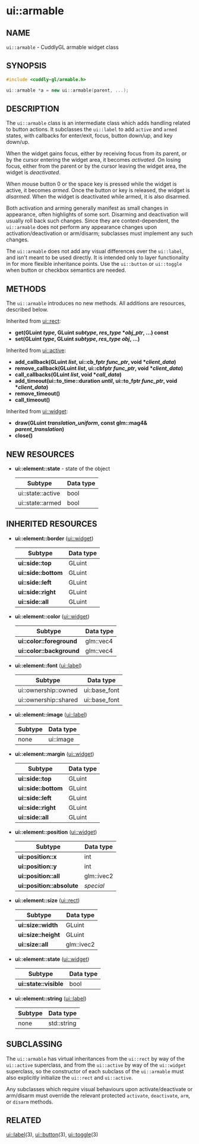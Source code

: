 ui::armable
===========

## NAME ##

`ui::armable` - CuddlyGL armable widget class

## SYNOPSIS ##

```cpp
#include <cuddly-gl/armable.h>

ui::armable *a = new ui::armable(parent, ...);
```

## DESCRIPTION ##

The `ui::armable` class is an intermediate class which adds handling
related to button actions.  It subclasses the `ui::label` to add
`active` and `armed` states, with callbacks for enter/exit, focus,
button down/up, and key down/up.

When the widget gains focus, either by receiving focus from its
parent, or by the cursor entering the widget area, it becomes
*activated*.  On losing focus, either from the parent or by the cursor
leaving the widget area, the widget is *deactivated*.

When mouse button 0 or the space key is pressed while the widget is
active, it becomes *armed*.  Once the button or key is released, the
widget is *disarmed*.  When the widget is deactivated while armed, it
is also disarmed.

Both activation and arming generally manifest as small changes in
appearance, often highlights of some sort.  Disarming and deactivation
will usually roll back such changes.  Since they are
context-dependent, the `ui::armable` does not perform any appearance
changes upon activation/deactivation or arm/disarm; subclasses must
implement any such changes.

The `ui::armable` does not add any visual differences over the
`ui::label`, and isn't meant to be used directly.  It is intended only
to layer functionality in for more flexible inheritance points.  Use
the `ui::button` or `ui::toggle` when button or checkbox semantics are
needed.

## METHODS ##

The `ui::armable` introduces no new methods.  All additions are
resources, described below.

Inherited from [ui::rect](ui-rect.md):

* **get(GLuint _type_, GLuint _subtype_, _res_type_ \*_obj_ptr_, ...) const**
* **set(GLuint _type_, GLuint _subtype_, _res_type_ _obj_, ...)**

Inherited from [ui::active](ui-active.md):

* **add_callback(GLuint _list_, ui::cb_fptr _func_ptr_, void \*_client_data_)**
* **remove_callback(GLuint _list_, ui::cbfptr _func_ptr_, void \*_client_data_)**
* **call_callbacks(GLuint _list_, void \*_call_data_)**
* **add_timeout(ui::to_time::duration _until_, ui::to_fptr _func_ptr_, void \*_client_data_)**
* **remove_timeout()**
* **call_timeout()**

Inherited from [ui::widget](ui-widget.md):

* **draw(GLuint _translation_uniform_, const glm::mag4& _parent_translation_)**
* **close()**

## NEW RESOURCES ##

* **ui::element::state** - state of the object

  | Subtype           | Data type |
  | ----------------- | --------- |
  | ui::state::active | bool      |
  | ui::state::armed  | bool      |

## INHERITED RESOURCES ##

* **ui::element::border** ([ui::widget](ui-widget.md))

  | Subtype              | Data type |
  | -------------------- | --------- |
  | **ui::side::top**    | GLuint    |
  | **ui::side::bottom** | GLuint    |
  | **ui::side::left**   | GLuint    |
  | **ui::side::right**  | GLuint    |
  | **ui::side::all**    | GLuint    |

* **ui::element::color** ([ui::widget](ui-widget.md))

  | Subtype                   | Data type |
  | ------------------------- | --------- |
  | **ui::color::foreground** | glm::vec4 |
  | **ui::color::background** | glm::vec4 |

* **ui::element::font** ([ui::label](ui-label.md))

  | Subtype               | Data type     |
  | --------------------- | ------------- |
  | ui::ownership::owned  | ui::base_font |
  | ui::ownership::shared | ui::base_font |

* **ui::element::image** ([ui::label](ui-label.md))

  | Subtype | Data type |
  | ------- | --------- |
  | none    | ui::image |

* **ui::element::margin** ([ui::widget](ui-widget.md))

  | Subtype              | Data type |
  | -------------------- | --------- |
  | **ui::side::top**    | GLuint    |
  | **ui::side::bottom** | GLuint    |
  | **ui::side::left**   | GLuint    |
  | **ui::side::right**  | GLuint    |
  | **ui::side::all**    | GLuint    |

* **ui::element::position** ([ui::widget](ui-widget.md))

  | Subtype                    | Data type  |
  | -------------------------- | ---------- |
  | **ui::position::x**        | int        |
  | **ui::position::y**        | int        |
  | **ui::position::all**      | glm::ivec2 |
  | **ui::position::absolute** | *special*  |

* **ui::element::size** ([ui::rect](ui-rect.md))

  | Subtype              | Data type  |
  | -------------------- | ---------- |
  | **ui::size::width**  | GLuint     |
  | **ui::size::height** | GLuint     |
  | **ui::size::all**    | glm::ivec2 |

* **ui::element::state** ([ui::widget](ui-widget.md))

  | Subtype                | Data type |
  | ---------------------- | --------- |
  | **ui::state::visible** | bool      |

* **ui::element::string** ([ui::label](ui-label.md))

  | Subtype | Data type   |
  | ------- | ----------- |
  | none    | std::string |

## SUBCLASSING ##

The `ui::armable` has virtual inheritances from the `ui::rect` by way
of the `ui::active` superclass, and from the `ui::active` by way of
the `ui::widget` superclass, so the constructor of each subclass of
the `ui::armable` must also explicitly initialize the `ui::rect` and
`ui::active`.

Any subclasses which require visual behaviours upon
activate/deactivate or arm/disarm must override the relevant protected
`activate`, `deactivate`, `arm`, or `disarm` methods.

## RELATED ##

[ui::label](ui-label.md)(3), [ui::button](ui-button.md)(3),
[ui::toggle](ui-toggle.md)(3)
